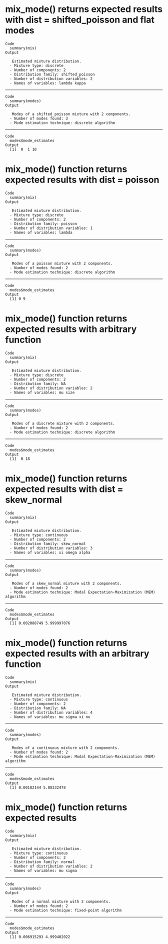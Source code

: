 # mix_mode() returns expected results with dist = shifted_poisson and flat modes

    Code
      summary(mix)
    Output
      
       Estimated mixture distribution.
      - Mixture type: discrete
      - Number of components: 2
      - Distribution family: shifted_poisson
      - Number of distribution variables: 2
      - Names of variables: lambda kappa

---

    Code
      summary(modes)
    Output
      
       Modes of a shifted_poisson mixture with 2 components.
      - Number of modes found: 3
      - Mode estimation technique: discrete algorithm

---

    Code
      modes$mode_estimates
    Output
      [1]  0  1 10

# mix_mode() function returns expected results with dist = poisson

    Code
      summary(mix)
    Output
      
       Estimated mixture distribution.
      - Mixture type: discrete
      - Number of components: 2
      - Distribution family: poisson
      - Number of distribution variables: 1
      - Names of variables: lambda

---

    Code
      summary(modes)
    Output
      
       Modes of a poisson mixture with 2 components.
      - Number of modes found: 2
      - Mode estimation technique: discrete algorithm

---

    Code
      modes$mode_estimates
    Output
      [1] 0 9

# mix_mode() function returns expected results with arbitrary function

    Code
      summary(mix)
    Output
      
       Estimated mixture distribution.
      - Mixture type: discrete
      - Number of components: 2
      - Distribution family: NA
      - Number of distribution variables: 2
      - Names of variables: mu size

---

    Code
      summary(modes)
    Output
      
       Modes of a discrete mixture with 2 components.
      - Number of modes found: 2
      - Mode estimation technique: discrete algorithm

---

    Code
      modes$mode_estimates
    Output
      [1]  0 18

# mix_mode() function returns expected results with dist = skew_normal

    Code
      summary(mix)
    Output
      
       Estimated mixture distribution.
      - Mixture type: continuous
      - Number of components: 2
      - Distribution family: skew_normal
      - Number of distribution variables: 3
      - Names of variables: xi omega alpha

---

    Code
      summary(modes)
    Output
      
       Modes of a skew_normal mixture with 2 components.
      - Number of modes found: 2
      - Mode estimation technique: Modal Expectation-Maximization (MEM) algorithm

---

    Code
      modes$mode_estimates
    Output
      [1] 0.002088749 5.999997076

# mix_mode() function returns expected results with an arbitrary function

    Code
      summary(mix)
    Output
      
       Estimated mixture distribution.
      - Mixture type: continuous
      - Number of components: 2
      - Distribution family: NA
      - Number of distribution variables: 4
      - Names of variables: mu sigma xi nu

---

    Code
      summary(modes)
    Output
      
       Modes of a continuous mixture with 2 components.
      - Number of modes found: 2
      - Mode estimation technique: Modal Expectation-Maximization (MEM) algorithm

---

    Code
      modes$mode_estimates
    Output
      [1] 0.00182144 5.88332478

# mix_mode() function returns expected results

    Code
      summary(mix)
    Output
      
       Estimated mixture distribution.
      - Mixture type: continuous
      - Number of components: 2
      - Distribution family: normal
      - Number of distribution variables: 2
      - Names of variables: mu sigma

---

    Code
      summary(modes)
    Output
      
       Modes of a normal mixture with 2 components.
      - Number of modes found: 2
      - Mode estimation technique: fixed-point algorithm

---

    Code
      modes$mode_estimates
    Output
      [1] 0.006915293 4.999402022

